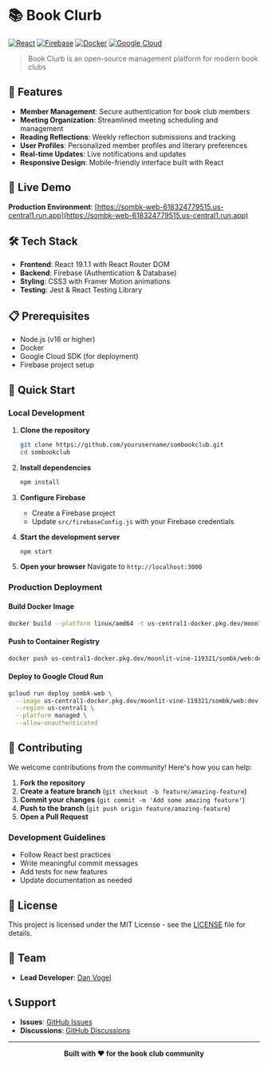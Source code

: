 # 📚 Book Clurb

[![React](https://img.shields.io/badge/React-19.1.1-blue.svg)](https://reactjs.org/)
[![Firebase](https://img.shields.io/badge/Firebase-12.2.1-orange.svg)](https://firebase.google.com/)
[![Docker](https://img.shields.io/badge/Docker-Enabled-blue.svg)](https://www.docker.com/)
[![Google Cloud](https://img.shields.io/badge/Google%20Cloud-Cloud%20Run-green.svg)](https://cloud.google.com/run)

> Book Clurb is an open-source management platform for modern book clubs

## 🌟 Features

- **Member Management**: Secure authentication for book club members
- **Meeting Organization**: Streamlined meeting scheduling and management
- **Reading Reflections**: Weekly reflection submissions and tracking
- **User Profiles**: Personalized member profiles and literary preferences
- **Real-time Updates**: Live notifications and updates
- **Responsive Design**: Mobile-friendly interface built with React

## 🚀 Live Demo

**Production Environment**: [https://sombk-web-618324779515.us-central1.run.app](https://sombk-web-618324779515.us-central1.run.app)

## 🛠️ Tech Stack

- **Frontend**: React 19.1.1 with React Router DOM
- **Backend**: Firebase (Authentication & Database)
- **Styling**: CSS3 with Framer Motion animations
- **Testing**: Jest & React Testing Library

## 📋 Prerequisites

- Node.js (v16 or higher)
- Docker
- Google Cloud SDK (for deployment)
- Firebase project setup

## 🚀 Quick Start

### Local Development

1. **Clone the repository**
   ```bash
   git clone https://github.com/yourusername/sombookclub.git
   cd sombookclub
   ```

2. **Install dependencies**
   ```bash
   npm install
   ```

3. **Configure Firebase**
   - Create a Firebase project
   - Update `src/firebaseConfig.js` with your Firebase credentials

4. **Start the development server**
   ```bash
   npm start
   ```

5. **Open your browser**
   Navigate to `http://localhost:3000`

### Production Deployment

#### Build Docker Image
```bash
docker build --platform linux/amd64 -t us-central1-docker.pkg.dev/moonlit-vine-119321/sombk/web:dev .
```

#### Push to Container Registry
```bash
docker push us-central1-docker.pkg.dev/moonlit-vine-119321/sombk/web:dev
```

#### Deploy to Google Cloud Run
```bash
gcloud run deploy sombk-web \
  --image us-central1-docker.pkg.dev/moonlit-vine-119321/sombk/web:dev \
  --region us-central1 \
  --platform managed \
  --allow-unauthenticated
```

<!-- ## 🎯 Roadmap

### Phase 1: Enhanced Engagement
- [ ] Push notifications for new reflections
- [ ] Member participation tracking
- [ ] Book rating and review system

### Phase 2: Community Features
- [ ] User profiles with literary preferences
- [ ] Book club quiz and participation scoring
- [ ] Lucky number submission system

### Phase 3: AI Integration
- [ ] AI-powered book recommendations
- [ ] Reading pattern analysis
- [ ] Personalized reading suggestions -->

## 🤝 Contributing

We welcome contributions from the community! Here's how you can help:

1. **Fork the repository**
2. **Create a feature branch** (`git checkout -b feature/amazing-feature`)
3. **Commit your changes** (`git commit -m 'Add some amazing feature'`)
4. **Push to the branch** (`git push origin feature/amazing-feature`)
5. **Open a Pull Request**

### Development Guidelines

- Follow React best practices
- Write meaningful commit messages
- Add tests for new features
- Update documentation as needed

## 📝 License

This project is licensed under the MIT License - see the [LICENSE](LICENSE) file for details.

## 👥 Team

- **Lead Developer**: [Dan Vogel](https://github.com/dhvogel)

## 📞 Support

- **Issues**: [GitHub Issues](https://github.com/yourusername/sombookclub/issues)
- **Discussions**: [GitHub Discussions](https://github.com/yourusername/sombookclub/discussions)

---

<div align="center">
  <strong>Built with ❤️ for the book club community</strong>
</div>
